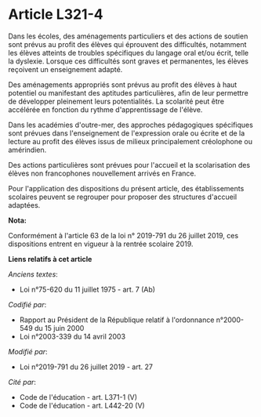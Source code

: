 # Article L321-4

Dans les écoles, des aménagements particuliers et des actions de soutien sont prévus au profit des élèves qui éprouvent des
difficultés, notamment les élèves atteints de troubles spécifiques du langage oral et/ou écrit, telle la dyslexie. Lorsque
ces difficultés sont graves et permanentes, les élèves reçoivent un enseignement adapté.

Des aménagements appropriés sont prévus au profit des élèves à haut potentiel ou manifestant des aptitudes particulières,
afin de leur permettre de développer pleinement leurs potentialités. La scolarité peut être accélérée en fonction du rythme
d'apprentissage de l'élève.

Dans les académies d'outre-mer, des approches pédagogiques spécifiques sont prévues dans l'enseignement de l'expression orale
ou écrite et de la lecture au profit des élèves issus de milieux principalement créolophone ou amérindien.

Des actions particulières sont prévues pour l'accueil et la scolarisation des élèves non francophones nouvellement arrivés en
France.

Pour l'application des dispositions du présent article, des établissements scolaires peuvent se regrouper pour proposer des
structures d'accueil adaptées.

**Nota:**

Conformément à l'article 63 de la loi n° 2019-791 du 26 juillet 2019, ces dispositions entrent en vigueur à la rentrée
scolaire 2019.

**Liens relatifs à cet article**

_Anciens textes_:

  - Loi n°75-620 du 11 juillet 1975 - art. 7 (Ab)

_Codifié par_:

  - Rapport au Président de la République relatif à l'ordonnance n°2000-549 du 15 juin 2000
  - Loi n°2003-339 du 14 avril 2003

_Modifié par_:

  - Loi n°2019-791 du 26 juillet 2019 - art. 27

_Cité par_:

  - Code de l'éducation - art. L371-1 (V)
  - Code de l'éducation - art. L442-20 (V)
